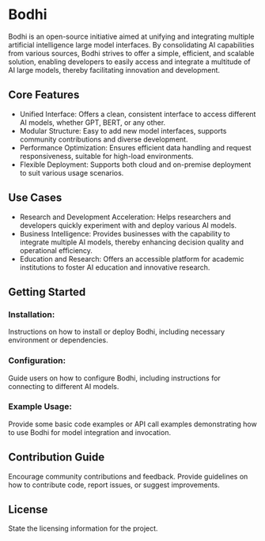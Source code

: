 # Bodhi

Bodhi is an open-source initiative aimed at unifying and integrating multiple artificial intelligence large model interfaces. By consolidating AI capabilities from various sources, Bodhi strives to offer a simple, efficient, and scalable solution, enabling developers to easily access and integrate a multitude of AI large models, thereby facilitating innovation and development.

## Core Features

- Unified Interface: Offers a clean, consistent interface to access different AI models, whether GPT, BERT, or any other.
- Modular Structure: Easy to add new model interfaces, supports community contributions and diverse development.
- Performance Optimization: Ensures efficient data handling and request responsiveness, suitable for high-load environments.
- Flexible Deployment: Supports both cloud and on-premise deployment to suit various usage scenarios.

## Use Cases

- Research and Development Acceleration: Helps researchers and developers quickly experiment with and deploy various AI models.
- Business Intelligence: Provides businesses with the capability to integrate multiple AI models, thereby enhancing decision quality and operational efficiency.
- Education and Research: Offers an accessible platform for academic institutions to foster AI education and innovative research.

## Getting Started

### Installation:

Instructions on how to install or deploy Bodhi, including necessary environment or dependencies.

### Configuration:

Guide users on how to configure Bodhi, including instructions for connecting to different AI models.

### Example Usage:

Provide some basic code examples or API call examples demonstrating how to use Bodhi for model integration and invocation.

## Contribution Guide

Encourage community contributions and feedback. Provide guidelines on how to contribute code, report issues, or suggest improvements.

## License

State the licensing information for the project.
